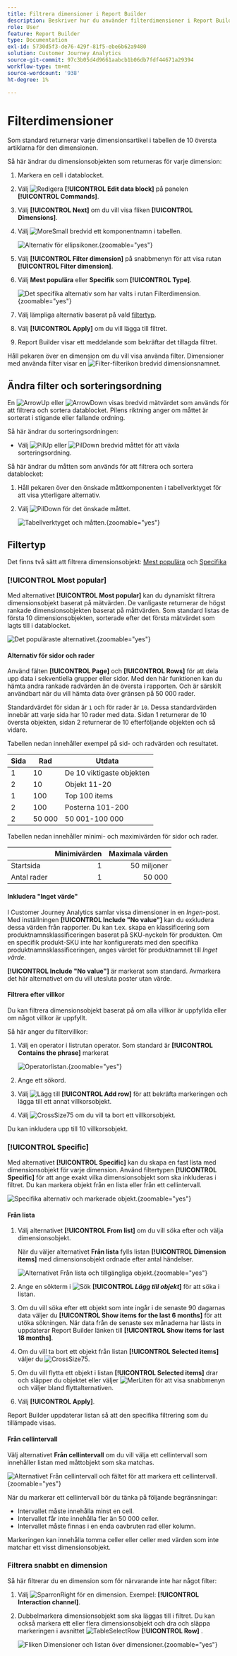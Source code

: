 ```yaml
---
title: Filtrera dimensioner i Report Builder
description: Beskriver hur du använder filterdimensioner i Report Builder för Customer Journey Analytics
role: User
feature: Report Builder
type: Documentation
exl-id: 5730d5f3-de76-429f-81f5-ebe6b62a9480
solution: Customer Journey Analytics
source-git-commit: 97c3b05d4d9661aabcb1b06db7fdf44671a29394
workflow-type: tm+mt
source-wordcount: '938'
ht-degree: 1%

---
```



# Filterdimensioner

Som standard returnerar varje dimensionsartikel i tabellen de 10 översta artiklarna för den dimensionen.

Så här ändrar du dimensionsobjekten som returneras för varje dimension:

1. Markera en cell i datablocket.

1. Välj ![Redigera](/help/assets/icons/Edit.svg) **[!UICONTROL Edit data block]** på panelen **[!UICONTROL Commands]**.

1. Välj **[!UICONTROL Next]** om du vill visa fliken **[!UICONTROL Dimensions]**.

1. Välj ![MoreSmall](/help/assets/icons/MoreSmall.svg) bredvid ett komponentnamn i tabellen.

   ![Alternativ för ellipsikoner.](./assets/image27.png){zoomable="yes"}

1. Välj **[!UICONTROL Filter dimension]** på snabbmenyn för att visa rutan **[!UICONTROL Filter dimension]**.

1. Välj **Mest populära** eller **Specifik** som **[!UICONTROL Type]**.

   ![Det specifika alternativ som har valts i rutan Filterdimension.](./assets/image28.png){zoomable="yes"}

1. Välj lämpliga alternativ baserat på vald [filtertyp](#filter-type).

1. Välj **[!UICONTROL Apply]** om du vill lägga till filtret.

1. Report Builder visar ett meddelande som bekräftar det tillagda filtret.

Håll pekaren över en dimension om du vill visa använda filter. Dimensioner med använda filter visar en ![Filter](/help/assets/icons/Filter.svg)-filterikon bredvid dimensionsnamnet.

## Ändra filter och sorteringsordning

En ![ArrowUp](/help/assets/icons/ArrowUp.svg) eller ![ArrowDown](/help/assets/icons/ArrowDown.svg) visas bredvid mätvärdet som används för att filtrera och sortera datablocket. Pilens riktning anger om måttet är sorterat i stigande eller fallande ordning.

Så här ändrar du sorteringsordningen:

- Välj ![PilUp](/help/assets/icons/ArrowUp.svg) eller ![PilDown](/help/assets/icons/ArrowDown.svg) bredvid måttet för att växla sorteringsordning.

Så här ändrar du måtten som används för att filtrera och sortera datablocket:

1. Håll pekaren över den önskade måttkomponenten i tabellverktyget för att visa ytterligare alternativ.

2. Välj ![PilDown](/help/assets/icons/ArrowDown.svg) för det önskade måttet.

   ![Tabellverktyget och måtten.](./assets/image30.png){zoomable="yes"}



## Filtertyp

Det finns två sätt att filtrera dimensionsobjekt: [Mest populära](#most-popular) och [Specifika](#specific-filtering)

### **[!UICONTROL Most popular]**

Med alternativet **[!UICONTROL Most popular]** kan du dynamiskt filtrera dimensionsobjekt baserat på mätvärden. De vanligaste returnerar de högst rankade dimensionsobjekten baserat på måttvärden. Som standard listas de första 10 dimensionsobjekten, sorterade efter det första mätvärdet som lagts till i datablocket.

![Det populäraste alternativet.](./assets/image29.png){zoomable="yes"}


#### Alternativ för sidor och rader

Använd fälten **[!UICONTROL Page]** och **[!UICONTROL Rows]** för att dela upp data i sekventiella grupper eller sidor. Med den här funktionen kan du hämta andra rankade radvärden än de översta i rapporten. Och är särskilt användbart när du vill hämta data över gränsen på 50 000 rader.

Standardvärdet för sidan är `1` och för rader är `10`. Dessa standardvärden innebär att varje sida har 10 rader med data. Sidan 1 returnerar de 10 översta objekten, sidan 2 returnerar de 10 efterföljande objekten och så vidare.

Tabellen nedan innehåller exempel på sid- och radvärden och resultatet.

| Sida | Rad | Utdata |
|------|--------|----------------------|
| 1 | 10 | De 10 viktigaste objekten |
| 2 | 10 | Objekt 11-20 |
| 1 | 100 | Top 100 items |
| 2 | 100 | Posterna 101-200 |
| 2 | 50 000 | 50 001-100 000 |

Tabellen nedan innehåller minimi- och maximivärden för sidor och rader.

|       | Minimivärden | Maximala värden |
|-------|---------------:|---------------:|
| Startsida | 1 | 50 miljoner |
| Antal rader | 1 | 50 000 |


#### Inkludera &quot;Inget värde&quot;

I Customer Journey Analytics samlar vissa dimensioner in en *Ingen*-post. Med inställningen **[!UICONTROL Include "No value"]** kan du exkludera dessa värden från rapporter. Du kan t.ex. skapa en klassificering som produktnamnsklassificeringen baserat på SKU-nyckeln för produkten. Om en specifik produkt-SKU inte har konfigurerats med den specifika produktnamnsklassificeringen, anges värdet för produktnamnet till *Inget värde*.

**[!UICONTROL Include "No value"]** är markerat som standard. Avmarkera det här alternativet om du vill utesluta poster utan värde.

#### Filtrera efter villkor

Du kan filtrera dimensionsobjekt baserat på om alla villkor är uppfyllda eller om något villkor är uppfyllt.

Så här anger du filtervillkor:

1. Välj en operator i listrutan operator. Som standard är **[!UICONTROL Contains the phrase]** markerat

   ![Operatorlistan.](./assets/image31.png){zoomable="yes"}

1. Ange ett sökord.

1. Välj ![Lägg till](/help/assets/icons/Add.svg) **[!UICONTROL Add row]** för att bekräfta markeringen och lägga till ett annat villkorsobjekt.

1. Välj ![CrossSize75](/help/assets/icons/CrossSize75.svg) om du vill ta bort ett villkorsobjekt.

Du kan inkludera upp till 10 villkorsobjekt.

### **[!UICONTROL  Specific]**

Med alternativet **[!UICONTROL Specific]** kan du skapa en fast lista med dimensionsobjekt för varje dimension. Använd filtertypen **[!UICONTROL Specific]** för att ange exakt vilka dimensionsobjekt som ska inkluderas i filtret. Du kan markera objekt från en lista eller från ett cellintervall.

![Specifika alternativ och markerade objekt.](./assets/image32.png){zoomable="yes"}

#### Från lista

1. Välj alternativet **[!UICONTROL From list]** om du vill söka efter och välja dimensionsobjekt.

   När du väljer alternativet **Från lista** fylls listan **[!UICONTROL Dimension items]** med dimensionsobjekt ordnade efter antal händelser.

   ![Alternativet Från lista och tillgängliga objekt.](./assets/image33.png){zoomable="yes"}

1. Ange en sökterm i ![Sök](/help/assets/icons/Search.svg) **[!UICONTROL _Lägg till objekt_]** för att söka i listan.

1. Om du vill söka efter ett objekt som inte ingår i de senaste 90 dagarnas data väljer du **[!UICONTROL Show items for the last 6 months]** för att utöka sökningen. När data från de senaste sex månaderna har lästs in uppdaterar Report Builder länken till **[!UICONTROL Show items for last 18 months]**.

1. Om du vill ta bort ett objekt från listan **[!UICONTROL Selected items]** väljer du ![CrossSize75](/help/assets/icons/CrossSize75.svg).

1. Om du vill flytta ett objekt i listan **[!UICONTROL Selected items]** drar och släpper du objektet eller väljer ![MerLiten](/help/assets/icons/MoreSmall.svg) för att visa snabbmenyn och väljer bland flyttalternativen.

1. Välj **[!UICONTROL Apply]**.

Report Builder uppdaterar listan så att den specifika filtrering som du tillämpade visas.

#### Från cellintervall

Välj alternativet **Från cellintervall** om du vill välja ett cellintervall som innehåller listan med måttobjekt som ska matchas.

![Alternativet Från cellintervall och fältet för att markera ett cellintervall.](./assets/image37.png){zoomable="yes"}

När du markerar ett cellintervall bör du tänka på följande begränsningar:

- Intervallet måste innehålla minst en cell.
- Intervallet får inte innehålla fler än 50 000 celler.
- Intervallet måste finnas i en enda oavbruten rad eller kolumn.

Markeringen kan innehålla tomma celler eller celler med värden som inte matchar ett visst dimensionsobjekt.


### Filtrera snabbt en dimension

Så här filtrerar du en dimension som för närvarande inte har något filter:

1. Välj ![SparronRight](/help/assets/icons/ChevronRight.svg) för en dimension. Exempel: **[!UICONTROL Interaction channel]**.

1. Dubbelmarkera dimensionsobjekt som ska läggas till i filtret. Du kan också markera ett eller flera dimensionsobjekt och dra och släppa markeringen i avsnittet ![TableSelectRow](/help/assets/icons/TableSelectRow.svg) **[!UICONTROL Row]** .

   ![Fliken Dimensioner och listan över dimensioner.](./assets/quickly-filter.png){zoomable="yes"}

